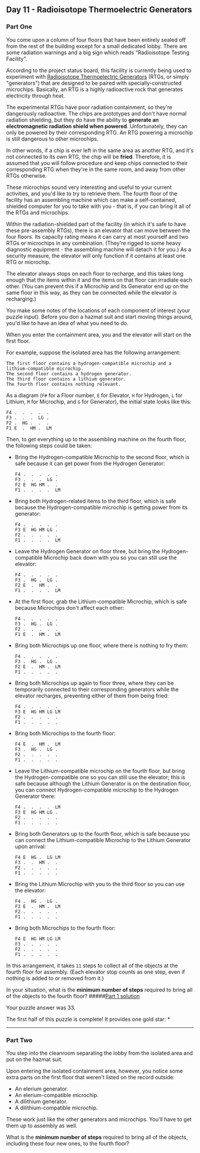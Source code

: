 ## Day 11 - Radioisotope Thermoelectric Generators
### Part One

You come upon a column of four floors that have been entirely sealed off from the rest of the
building except for a small dedicated lobby. There are some radiation warnings and a big sign
which reads "Radioisotope Testing Facility".

According to the project status board, this facility is currently being used to experiment with
[Radioisotope Thermoelectric Generators][1] (RTGs, or simply "generators") that are designed to
be paired with specially-constructed microchips. Basically, an RTG is a highly radioactive rock
that generates electricity through heat.

The experimental RTGs have poor radiation containment, so they're dangerously radioactive.
The chips are prototypes and don't have normal radiation shielding, but they do have the ability
to **generate an electromagnetic radiation shield when powered**. Unfortunately, they can only be
powered by their corresponding RTG. An RTG powering a microchip is still dangerous to other
microchips.

In other words, if a chip is ever left in the same area as another RTG, and it's not connected
to its own RTG, the chip will be **fried**. Therefore, it is assumed that you will follow
procedure and keep chips connected to their corresponding RTG when they're in the same room,
and away from other RTGs otherwise.

These microchips sound very interesting and useful to your current activities, and you'd like
to try to retrieve them. The fourth floor of the facility has an assembling machine which can
make a self-contained, shielded computer for you to take with you - that is, if you can bring it
all of the RTGs and microchips.

Within the radiation-shielded part of the facility (in which it's safe to have these pre-assembly
RTGs), there is an elevator that can move between the four floors. Its capacity rating means
it can carry at most yourself and two RTGs or microchips in any combination. (They're rigged to
some heavy diagnostic equipment - the assembling machine will detach it for you.) As a security
measure, the elevator will only function if it contains at least one RTG or microchip.

The elevator always stops on each floor to recharge, and this takes long enough that the items
within it and the items on that floor can irradiate each other. (You can prevent this if a
Microchip and its Generator end up on the same floor in this way, as they can be connected while
the elevator is recharging.)

You make some notes of the locations of each component of interest (your puzzle input).
Before you don a hazmat suit and start moving things around, you'd like to have an idea of what
you need to do.

When you enter the containment area, you and the elevator will start on the first floor.

For example, suppose the isolated area has the following arrangement:

```
The first floor contains a hydrogen-compatible microchip and a lithium-compatible microchip.
The second floor contains a hydrogen generator.
The third floor contains a lithium generator.
The fourth floor contains nothing relevant.
```

As a diagram (`F#` for a Floor number, `E` for Elevator, `H` for Hydrogen, `L` for Lithium,
`M` for Microchip, and `G` for Generator), the initial state looks like this:

```
F4 .  .  .  .  .  
F3 .  .  .  LG .  
F2 .  HG .  .  .  
F1 E  .  HM .  LM
```

Then, to get everything up to the assembling machine on the fourth floor, the following steps
could be taken:

 * Bring the Hydrogen-compatible Microchip to the second floor, which is safe because it can
    get power from the Hydrogen Generator:
    ```
    F4 .  .  .  .  .  
    F3 .  .  .  LG .  
    F2 E  HG HM .  .  
    F1 .  .  .  .  LM 
    ```

 * Bring both Hydrogen-related items to the third floor, which is safe because the
    Hydrogen-compatible microchip is getting power from its generator:
    ```
    F4 .  .  .  .  .  
    F3 E  HG HM LG .  
    F2 .  .  .  .  .  
    F1 .  .  .  .  LM 
    ```

 * Leave the Hydrogen Generator on floor three, but bring the Hydrogen-compatible Microchip
    back down with you so you can still use the elevator:
    ```
    F4 .  .  .  .  .  
    F3 .  HG .  LG .  
    F2 E  .  HM .  .  
    F1 .  .  .  .  LM 
    ```

 * At the first floor, grab the Lithium-compatible Microchip, which is safe because Microchips
    don't affect each other:
    ```
    F4 .  .  .  .  .  
    F3 .  HG .  LG .  
    F2 .  .  .  .  .  
    F1 E  .  HM .  LM 
    ```

 * Bring both Microchips up one floor, where there is nothing to fry them:
    ```
    F4 .  .  .  .  .  
    F3 .  HG .  LG .  
    F2 E  .  HM .  LM 
    F1 .  .  .  .  .  
    ```

 * Bring both Microchips up again to floor three, where they can be temporarily connected to
    their corresponding generators while the elevator recharges, preventing either of them
    from being fried:
    ```
    F4 .  .  .  .  .  
    F3 E  HG HM LG LM 
    F2 .  .  .  .  .  
    F1 .  .  .  .  .  
    ```

 * Bring both Microchips to the fourth floor:
    ```
    F4 E  .  HM .  LM 
    F3 .  HG .  LG .  
    F2 .  .  .  .  .  
    F1 .  .  .  .  .
    ```

 * Leave the Lithium-compatible microchip on the fourth floor, but bring the Hydrogen-compatible
    one so you can still use the elevator; this is safe because although the Lithium Generator
    is on the destination floor, you can connect Hydrogen-compatible microchip to the Hydrogen
    Generator there:
    ```
    F4 .  .  .  .  LM 
    F3 E  HG HM LG .  
    F2 .  .  .  .  .  
    F1 .  .  .  .  .  
    ```

 * Bring both Generators up to the fourth floor, which is safe because you can connect the
    Lithium-compatible Microchip to the Lithium Generator upon arrival:
    ```
    F4 E  HG .  LG LM 
    F3 .  .  HM .  .  
    F2 .  .  .  .  .  
    F1 .  .  .  .  .  
    ```

 * Bring the Lithium Microchip with you to the third floor so you can use the elevator:
    ```
    F4 .  HG .  LG .  
    F3 E  .  HM .  LM 
    F2 .  .  .  .  .  
    F1 .  .  .  .  .  
    ```

 * Bring both Microchips to the fourth floor:
    ```
    F4 E  HG HM LG LM 
    F3 .  .  .  .  .  
    F2 .  .  .  .  .  
    F1 .  .  .  .  .  
    ```

In this arrangement, it takes `11` steps to collect all of the objects at the fourth floor for
assembly. (Each elevator stop counts as one step, even if nothing is added to or removed from it.)

In your situation, what is the **minimum number of steps** required to bring all of the objects
to the fourth floor?
#####[Part 1 solution][2]

Your puzzle answer was 33.

The first half of this puzzle is complete! It provides one gold star: *

---

### Part Two

You step into the cleanroom separating the lobby from the isolated area and put on the hazmat suit.

Upon entering the isolated containment area, however, you notice some extra parts on the
first floor that weren't listed on the record outside:

 * An elerium generator.
 * An elerium-compatible microchip.
 * A dilithium generator.
 * A dilithium-compatible microchip.

These work just like the other generators and microchips. You'll have to get them up to assembly
as well.

What is the **minimum number of steps** required to bring all of the objects, including these
four new ones, to the fourth floor?


[1]: https://en.wikipedia.org/wiki/Radioisotope_thermoelectric_generator
[2]: part_1.py
